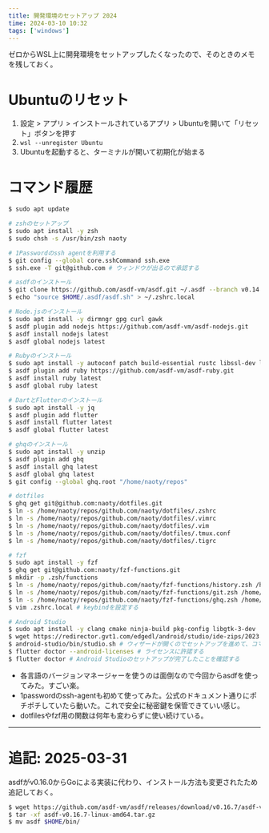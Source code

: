 ```yaml
---
title: 開発環境のセットアップ 2024
time: 2024-03-10 10:32
tags: ['windows']
---
```


ゼロからWSL上に開発環境をセットアップしたくなったので、そのときのメモを残しておく。

# Ubuntuのリセット
1. 設定 > アプリ > インストールされているアプリ > Ubuntuを開いて「リセット」ボタンを押す
1. `wsl --unregister Ubuntu`
1. Ubuntuを起動すると、ターミナルが開いて初期化が始まる

# コマンド履歴

```bash
$ sudo apt update

# zshのセットアップ
$ sudo apt install -y zsh
$ sudo chsh -s /usr/bin/zsh naoty

# 1Passwordのssh agentを利用する
$ git config --global core.sshCommand ssh.exe
$ ssh.exe -T git@github.com # ウィンドウが出るので承認する

# asdfのインストール
$ git clone https://github.com/asdf-vm/asdf.git ~/.asdf --branch v0.14.0
$ echo "source $HOME/.asdf/asdf.sh" > ~/.zshrc.local

# Node.jsのインストール
$ sudo apt install -y dirmngr gpg curl gawk
$ asdf plugin add nodejs https://github.com/asdf-vm/asdf-nodejs.git
$ asdf install nodejs latest
$ asdf global nodejs latest

# Rubyのインストール
$ sudo apt install -y autoconf patch build-essential rustc libssl-dev libyaml-dev libreadline6-dev zlib1g-dev libgmp-dev libncurses5-dev libffi-dev libgdbm6 libgdbm-dev libdb-dev uuid-dev
$ asdf plugin add ruby https://github.com/asdf-vm/asdf-ruby.git
$ asdf install ruby latest
$ asdf global ruby latest

# DartとFlutterのインストール
$ sudo apt install -y jq
$ asdf plugin add flutter
$ asdf install flutter latest
$ asdf global flutter latest

# ghqのインストール
$ sudo apt install -y unzip
$ asdf plugin add ghq
$ asdf install ghq latest
$ asdf global ghq latest
$ git config --global ghq.root "/home/naoty/repos"

# dotfiles
$ ghq get git@github.com:naoty/dotfiles.git
$ ln -s /home/naoty/repos/github.com/naoty/dotfiles/.zshrc
$ ln -s /home/naoty/repos/github.com/naoty/dotfiles/.vimrc
$ ln -s /home/naoty/repos/github.com/naoty/dotfiles/.vim
$ ln -s /home/naoty/repos/github.com/naoty/dotfiles/.tmux.conf
$ ln -s /home/naoty/repos/github.com/naoty/dotfiles/.tigrc

# fzf
$ sudo apt install -y fzf
$ ghq get git@github.com:naoty/fzf-functions.git
$ mkdir -p .zsh/functions
$ ln -s /home/naoty/repos/github.com/naoty/fzf-functions/history.zsh /home/naoty/.zsh/functions/
$ ln -s /home/naoty/repos/github.com/naoty/fzf-functions/git.zsh /home/naoty/.zsh/functions/
$ ln -s /home/naoty/repos/github.com/naoty/fzf-functions/ghq.zsh /home/naoty/.zsh/functions/
$ vim .zshrc.local # keybindを設定する

# Android Studio
$ sudo apt install -y clang cmake ninja-build pkg-config libgtk-3-dev
$ wget https://redirector.gvt1.com/edgedl/android/studio/ide-zips/2023.2.1.23/android-studio-2023.2.1.23-linux.tar.gz
$ android-studio/bin/studio.sh # ウィザードが開くのでセットアップを進めて、コマンドラインツールをインストールする
$ flutter doctor --android-licenses # ライセンスに許諾する
$ flutter doctor # Android Studioのセットアップが完了したことを確認する
```

- 各言語のバージョンマネージャーを使うのは面倒なので今回からasdfを使ってみた。すごい楽。
- 1passwordのssh-agentも初めて使ってみた。公式のドキュメント通りにポチポチしていたら動いた。これで安全に秘密鍵を保管できていい感じ。
- dotfilesやfzf用の関数は何年も変わらずに使い続けている。

---

# 追記: 2025-03-31
asdfがv0.16.0からGoによる実装に代わり、インストール方法も変更されたため追記しておく。

```bash
$ wget https://github.com/asdf-vm/asdf/releases/download/v0.16.7/asdf-v0.16.7-linux-amd64.tar.gz
$ tar -xf asdf-v0.16.7-linux-amd64.tar.gz
$ mv asdf $HOME/bin/
```
